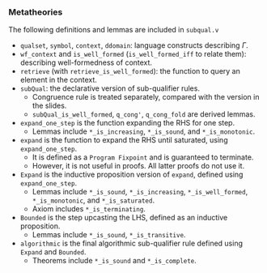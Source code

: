 ### Metatheories

The following definitions and lemmas are included in `subqual.v`

- `qualset`, `symbol`, `context`, `ddomain`: language constructs describing $\Gamma$.
- `wf_context` and `is_well_formed` (`is_well_formed_iff` to relate them): describing well-formedness of context.
- `retrieve` (with `retrieve_is_well_formed`): the function to query an element in the context.
- `subQual`: the declarative version of sub-qualifier rules.
    * Congruence rule is treated separately, compared with the version in the slides.
    * `subQual_is_well_formed`, `q_cong'`, `q_cong_fold` are derived lemmas.
- `expand_one_step` is the function expanding the RHS for one step.
    * Lemmas include `*_is_increasing`, `*_is_sound`, and `*_is_monotonic`.
- `expand` is the function to expand the RHS until saturated, using `expand_one_step`.
    * It is defined as a `Program Fixpoint` and is guaranteed to terminate.
    * However, it is not useful in proofs. All latter proofs do not use it.
- `Expand` is the inductive proposition version of `expand`, defined using `expand_one_step`.
    * Lemmas include `*_is_sound`, `*_is_increasing`, `*_is_well_formed`, `*_is_monotonic`, and `*_is_saturated`.
    * Axiom includes `*_is_terminating`.
- `Bounded` is the step upcasting the LHS, defined as an inductive proposition.
    * Lemmas include `*_is_sound`, `*_is_transitive`.
- `algorithmic` is the final algorithmic sub-qualifier rule defined using `Expand` and `Bounded`.
    * Theorems include `*_is_sound` and `*_is_complete`.
